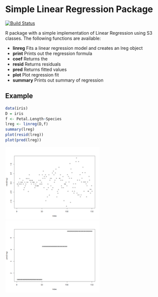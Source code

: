 # Simple Linear Regression Package
[![Build Status](https://travis-ci.org/hecro459/LinReg.svg?branch=master)](https://travis-ci.org/hecro459/LinReg)

R package with a simple implementation of Linear Regression using S3 classes.
The following functions are available:
* **linreg**  Fits a linear regression model and creates an lreg object
* **print**   Prints out the regression formula
* **coef**    Returns the 
* **resid**   Returns residuals
* **pred**    Returns fitted values
* **plot**    Plot regression fit
* **summary** Prints out summary of regression

## Example
```r
data(iris)
D = iris
f <- Petal.Length~Species
lreg <- linreg(D,f) 
summary(lreg)
plot(resid(lreg))
plot(pred(lreg))
```
<p float="left">
   <img src="https://raw.githubusercontent.com/hecro459/LinReg/master/resplot.png" width="300">
    <img src="https://raw.githubusercontent.com/hecro459/LinReg/master/predplot.png" width="300">
</p> 



